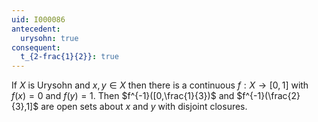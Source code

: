 ```yaml
---
uid: I000086
antecedent:
  urysohn: true
consequent:
  t_{2-frac{1}{2}}: true
---
```

If $X$ is Urysohn and $x,y \in X$ then there is a continuous $f:X \rightarrow [0,1]$ with $f(x)=0$ and $f(y)=1$. Then $f^{-1}([0,\frac{1}{3})$ and $f^{-1}(\frac{2}{3},1]$ are open sets about $x$ and $y$ with disjoint closures.

